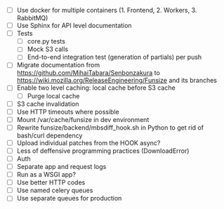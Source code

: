 - [ ] Use docker for multiple containers (1. Frontend, 2. Workers, 3. RabbitMQ)
- [ ] Use Sphinx for API level documentation
- [ ] Tests
  - [ ] core.py tests
  - [ ] Mock S3 calls
  - [ ] End-to-end integration test (generation of partials) per push
- [ ] Migrate documentation from https://github.com/MihaiTabara/Senbonzakura to https://wiki.mozilla.org/ReleaseEngineering/Funsize and its branches
- [ ] Enable two level caching: local cache before S3 cache
  - [ ] Purge local cache
- [ ] S3 cache invalidation
- [ ] Use HTTP timeouts where possible
- [ ] Mount /var/cache/funsize in dev environment
- [ ] Rewrite funsize/backend/mbsdiff_hook.sh in Python to get rid of bash/curl dependency
- [ ] Upload individual patches from the HOOK async?
- [ ] Less of deffensive programming practices (DownloadError)
- [ ] Auth
- [ ] Separate app and request logs
- [ ] Run as a WSGI app?
- [ ] Use better HTTP codes
- [ ] Use named celery queues
- [ ] Use separate queues for production
